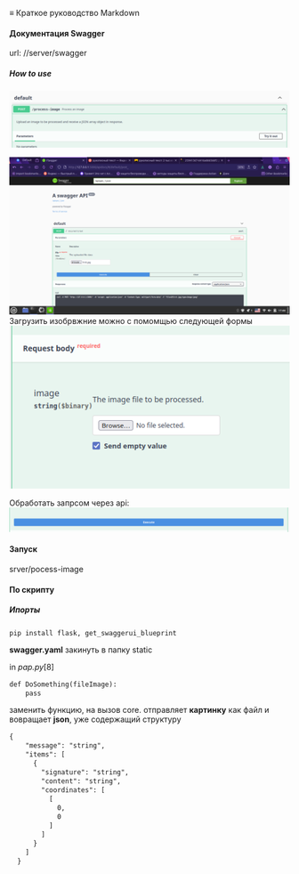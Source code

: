 ≡ Краткое руководство Markdown

#### Документация Swagger
url: //server/swagger

##### How to use

![try it out](/try_it_out.png)

![Tux, the Linux mascot](/one.png)
Загрузить изобрвжние можно с помомщью следующей формы
![Tux, the Linux mascot](/load_image.png)

Обработать запрсом через api:
![execute](/execute.png)


#### Запуск
srver/pocess-image

#### По скрипту
##### Ипорты
```pip install flask, get_swaggerui_blueprint```

**swagger.yaml** закинуть в папку static


in *pap.py*[8]
```
def DoSomething(fileImage):
    pass 
```
заменить функцию, на вызов core. 
отправляет **картинку** как файл и вовращает **json**, уже содержащий структуру
```
{
    "message": "string",
    "items": [
      {
        "signature": "string",
        "content": "string",
        "coordinates": [
          [
            0,
            0
          ]
        ]
      }
    ]
  }
```